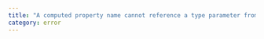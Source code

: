 ```yaml
---
title: "A computed property name cannot reference a type parameter from its containing type."
category: error
---
```

